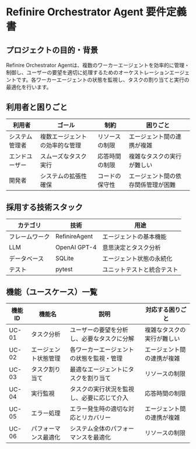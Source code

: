 # Refinire Orchestrator Agent 要件定義書

## プロジェクトの目的・背景
Refinire Orchestrator Agentは、複数のワーカーエージェントを効率的に管理・制御し、ユーザーの要望を適切に処理するためのオーケストレーションエージェントです。各ワーカーエージェントの状態を監視し、タスクの割り当てと実行の最適化を行います。

## 利用者と困りごと

| 利用者 | ゴール | 制約 | 困りごと |
|--------|--------|------|----------|
| システム管理者 | 複数エージェントの効率的な管理 | リソースの制限 | エージェント間の連携が複雑 |
| エンドユーザー | スムーズなタスク実行 | 応答時間の制限 | 複雑なタスクの実行が難しい |
| 開発者 | システムの拡張性確保 | コードの保守性 | エージェント間の依存関係管理が困難 |

## 採用する技術スタック

| カテゴリ | 技術 | 用途 |
|----------|------|------|
| フレームワーク | RefinireAgent | エージェントの基本機能 |
| LLM | OpenAI GPT-4 | 意思決定とタスク分析 |
| データベース | SQLite | エージェント状態の永続化 |
| テスト | pytest | ユニットテストと統合テスト |

## 機能（ユースケース）一覧

| 機能ID | 機能名 | 説明 | 対応する困りごと |
|--------|--------|------|------------------|
| UC-01 | タスク分析 | ユーザーの要望を分析し、必要なタスクに分解 | 複雑なタスクの実行が難しい |
| UC-02 | エージェント状態管理 | 各ワーカーエージェントの状態を監視・管理 | エージェント間の連携が複雑 |
| UC-03 | タスク割り当て | 最適なエージェントにタスクを割り当て | リソースの制限 |
| UC-04 | 実行監視 | タスクの実行状況を監視し、必要に応じて介入 | 応答時間の制限 |
| UC-05 | エラー処理 | エラー発生時の適切な対応とリカバリー | エージェント間の連携が複雑 |
| UC-06 | パフォーマンス最適化 | システム全体のパフォーマンスを最適化 | リソースの制限 |